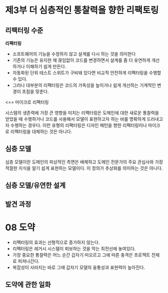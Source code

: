 # 제3부 더 심층적인 통찰력을 향한 리팩토링

## 리팩터링 수준



**리팩터링**

* 소프트웨어의 기능을 수정하지 않고 설계를 다시 하는 것을 의미한다
* 기존의 기능은 유지한 채 끊임없이 코드를 변경하면서 설계를 좀 더 유연하게 개선하거나 이해하기 쉽게 만든다.
* 자동화된 단위 테스트 스위트가 구비돼 있다면 비교적 안전하게 리팩터링을 수행할 수 있다.
* 그러나 대부분의 리팩터링은 코드의 가독성을 높이거나 쉽게 개선하는 기계적인 변경이 초점을 맞춘다.

<== 마이크로 리팩터링



시스템의 생존력에 가장 큰 영향을 미치는 리팩터링은 도메인에 대한 새로운 통찰력을 얻었을 때 수행하거나 코드를 사용해서 모델이 표현하고자 하는 바를 명확하게 드러내고자 수행하는 경우다. 이런 유형의 리팩터링은 디자인 패턴을 향한 리팩터링이나 마이크로 리팩터링을 대체하는 것은 아니다. 



## 심층 모델

심층 모델이란 도메인의 피상적인 측면은 배제하고 도메인 전문가의 주요 관심사와 가장 적절한 지식을 알기 쉽게 표현하는 모델이다. 이 정의가 추상화를 의미하는 것은 아니다.



## 심층 모델/유연한 설계



## 발견 과정



# 08 도약

* 리팩터링의 효과는 선형적으로 증가하지 않는다.
* 리팩터링은 레거시 시스템이 퇴보하는 것을 막는 최전선에 놓여있다.
* 가장 중요한 통찰력은 어느 순간 갑자기 떠오르고 그에 따른 충격은 프로젝트 전체로 퍼져나간다.
* 복잡성이 사라지는 바로 그때 갑자기 모델의 융통성과 표현력이 높아진다.



## 도약에 관한 일화









